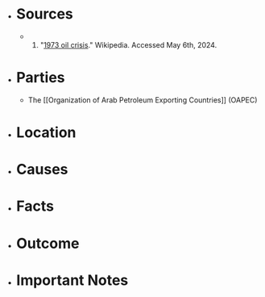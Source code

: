 - # Sources
  - 1. "[1973 oil crisis](https://en.wikipedia.org/wiki/1973_oil_crisis)." Wikipedia. Accessed May 6th, 2024.
- # Parties
  - The [[Organization of Arab Petroleum Exporting Countries]] (OAPEC)
- # Location
- # Causes
- # Facts
- # Outcome
- # Important Notes
#